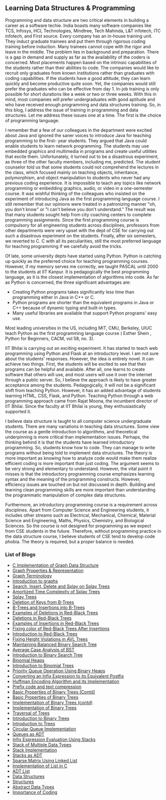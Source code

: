 ## Learning Data Structures & Programming

Programming and data structure are two critical elements in building a career as a software techie. India boasts many software companies like TCS, Infosys, HCL 
Technologies, Mindtree, Tech Mahinda, L&T infotech, ITC infotech, and First source.  Every company has an in-house training unit. They induct graduate trainees and put 
them through rigorous coding training before induction. Many trainees cannot cope with the rigor and leave in the middle.
The problem lies in background and preparation. There is a gap in demand and supply as far as the availability of the coders is concerned. Most placements happen based 
on the intrinsic capabilities of the students rather than their abilities to code. The companies would like to recruit only graduates from known institutions rather 
than graduates with coding capabilities. If the students have a good attitude, they can learn quickly and become productive quite soon. Yet, the companies would still 
prefer the graduates who can be effective from day 1. In-job training is only possible for short durations like a week or two or three weeks. With this in mind, most 
companies will prefer undergraduates with good aptitude and who have received enough programming and data structures training. So, in this blog, I address the issue of 
training in programming and data structures. Let me address these issues one at a time. The first is the choice of programming language.

I remember that a few of our colleagues in the department were excited about Java and ignored the saner voices to introduce Java for teaching programming to the first-
year students. They argued that Java could enable students to learn network programming. The students may use embedded graphics and multimedia in programs and create 
useful utilities that excite them. Unfortunately, it turned out to be a disastrous experiment, as three of the other faculty members, including me, predicted. The 
student counselor told us that some students could not comprehend the lectures in the class, which focused mainly on teaching objects, inheritance, polymorphism, and 
object manipulation to students who never had any previous coding experience. It is impossible to teach any topics like network programming or embedding graphics, 
audio, or video in a one-semester course. It was wishful thinking of the colleagues who insisted on the experiment of introducing Java as the first programming 
language course. I still remember that our opinions were treated in a patronizing manner "oh, you don't know" or "I can't believe you don't understand." The result was 
that many students sought help from city coaching centers to complete programming assignments. Since the first programming course is compulsory for all engineering 
students across disciplines, professors from other departments were very upset with the dept of CSE for carrying out such a disastrous experiment on the students. 
Finally, after six semesters, we reverted to C. C with all its peculiarities, still the most preferred language for teaching programming if we carefully avoid the 
tricks. 

Of late, some university depts have started using Python. Python is catching up quickly as the preferred choice for teaching programming courses. However, if my memory 
serves me correctly, we taught PASCAL  until 2000 to the students at IIT Kanpur. It is pedagogically the best programming language, as it is the closest implementation 
of algorithms into code. As far as Python is concerned, the three significant advantages are: 
- Creating Python programs takes significantly less time than programming either in Java in C++ or C.
- Python programs are shorter than the equivalent programs in Java or C++ because of dynamic typing and built-in types.
- Many useful libraries are available that support Python programs' easy use.

Most leading universities in the US, including MIT, CMU, Berkeley, UIUC teach Python as the first programming language course ( Esther Shein , Python for Beginners, CACM, vol 58, no. 3).

IIT Bhilai is carrying out an exciting experiment. It has started to teach web programming using Python and Flask at an introductory level. I am not sure about the 
students' responses. However, the idea is entirely novel. It can achieve two things. First, the students will be excited to see that their programs can be helpful and 
available. After all, one learns to create software that others will use, and most users will use it over the internet through a public server. So, I believe the 
approach is likely to have greater acceptance among the students. Pedagogically, it will not be a significant shift from teaching Python. However, it has an added 
advantage of students learning HTML, CSS, Flask, and Python. Teaching Python through a web programming approach came from Rajat Moona, the incumbent director of IIT 
Bhilai. Since the faculty at IIT Bhilai is young, they enthusiastically supported it.

I believe data structure is taught to all computer science undergraduate students. There are many variations in teaching data structures. Some view the course as a 
gentle introduction to algorithms, and theoretical underpinning is more critical than implementation issues. Perhaps, the thinking behind it is that the students have 
learned introductory programming. So, students know how to code. They can manage to write programs without being told to implement data structures. The theory is more 
important as knowing how to analyze code would make them realize efficient coding is more important than just coding. The argument seems to be very strong and 
elementary to understand. However, the vital point it misses is that the introductory programming course emphasizes learning syntax and the meaning of the programming 
constructs. However, efficiency issues are touched on but not discussed in depth. Building and learning clean programming skills are more important than understanding 
the programmatic manipulation of complex data structures.

Furthermore, an introductory programming course is a requirement across disciplines. Apart from Computer Science and Engineering students, it includes other streams 
such as Electrical, Mechanical, Chemical, Material Science and Engineering, Maths, Physics, Chemistry, and Biological Sciences. So the course is not designed for 
programming as we expect from CSE students in the future. Therefore, without programming practice in the data structure course, I believe students of CSE tend to 
develop code phobia. The theory is required, but a proper balance is needed.

### List of Blogs

- [C Implementation of Graph Data Structure](HTML/graphImplementation.md)
- [Graph Properties & Representation](HTML/graphRepresentation.md)
- [Graph Terminology](HTML/graphTerminology.md)
- [Introduction to graphs](HTML/graphIntro.md)
- [Search, Insert, Delete and Splay on Splay Trees](HTML/InsertDeleteSplay.md)
- [Amortized Time Complexity of Splay Trees](HTML/AmortizedTimeSplaying.md)
- [Splay Trees](HTML/splayTree.md)
- [Deletion of Keys from B-Trees](HTML/deletionBTrees.md)
- [B-Trees and Insertions into B-Trees](HTML/introBtree.md)
- [Examples of Deletions in Red-Black Trees](HTML/rbDeletionExample.md)
- [Deletions in Red-Black Trees](HTML/rbDeletion.md)
- [Examples of Insertions in Red-Black Trees](HTML/rbInsertionExamples.md)
- [Fixing color of Red-Black Trees After Insertions](HTML/redBlackColorFixing.md)
- [Introduction to Red-Black Trees](HTML/redBlackTrees.md)
- [Fixing Height Violations in AVL Trees](HTML/avlHeightViolation.md)
- [Maintaining Balanced Binary Search Tree](HTML/avlTree.md)
- [Average Case Analysis of BST](HTML/BSTanalysis.md)
- [Introduction to Binary Search Tree](HTML/BSTintro.md)
- [Binomial Heaps](HTML/binomialHeaps.md)
- [Introduction to Binomial Trees](HTML/binomialTrees.md)
- [Priority Queue Operation Using Binary Heaps](HTML/priorityQ.md) 
- [Converting an Infix Expression to its Equivalent Postfix](HTML/infixToPostfixExpression.md)
- [Huffman Encoding Algorithm and its Implementation](HTML/huffmanCodeImpl.md)
- [Prefix code and text compression](HTML/huffmanEncoding.md)
- [Basic Properties of Binary Trees (Contd)](HTML/moreOnBinaryTree.md)
- [Basic Properties of Binary Trees](HTML/binaryTreeProp.md)
- [Implementation of Binary Trees (contd)](HTML/treeImpContinue.md)
- [Implementation of Binary Trees](HTML/treeImplementation.md)
- [Traversal of Trees](HTML/treeTraversal.md)
- [Introduction to Binary Trees](HTML/binaryTrees.md)
- [Introduction to Trees](HTML/treesIntro.md)
- [Circular Queue Implementation](HTML/queueCircular.md)
- [Queues as ADT](HTML/queuesADT.md)
- [Infix Expression Evaluation Using Stacks](HTML/inFixExpressionEvaluation.md)
- [Stack of Multiple Data Types](HTML/multiStack.md)
- [Stack Implementation](HTML/stackImplementation.md)
- [Stacks as ADT](HTML/stacksADT.md)
- [Sparse Matrix Using Linked List](HTML/sparseMatrix.md)
- [Implementation of List in C](HTML/listImplementation.md)
- [ADT List](HTML/adtList.md)
- [Data Structures](HTML/dataStructures.md)
- [Structures](HTML/structures.md)
- [Abstract Data Types](HTML/abstractDataTypes.md)
- [Importance of Coding](HTML/importanceOfcoding.md)
<br>
